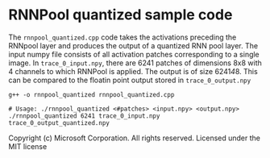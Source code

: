 # RNNPool quantized sample code

The `rnnpool_quantized.cpp` code takes the activations preceding the RNNpool layer
and produces the output of a quantized RNN pool layer. The input numpy file consists 
of all activation patches corresponding to a single image. In `trace_0_input.npy`,
there are 6241 patches of dimensions 8x8 with 4 channels to which RNNPool is applied.
The output is of size 6241*4*8. This can be compared to the floatin point output stored in
`trace_0_output.npy`

```shell
g++ -o rnnpool_quantized rnnpool_quantized.cpp

# Usage: ./rnnpool_quantized <#patches> <input.npy> <output.npy>
./rnnpool_quantized 6241 trace_0_input.npy trace_0_output_quantized.npy
```

Copyright (c) Microsoft Corporation. All rights reserved.
Licensed under the MIT license
